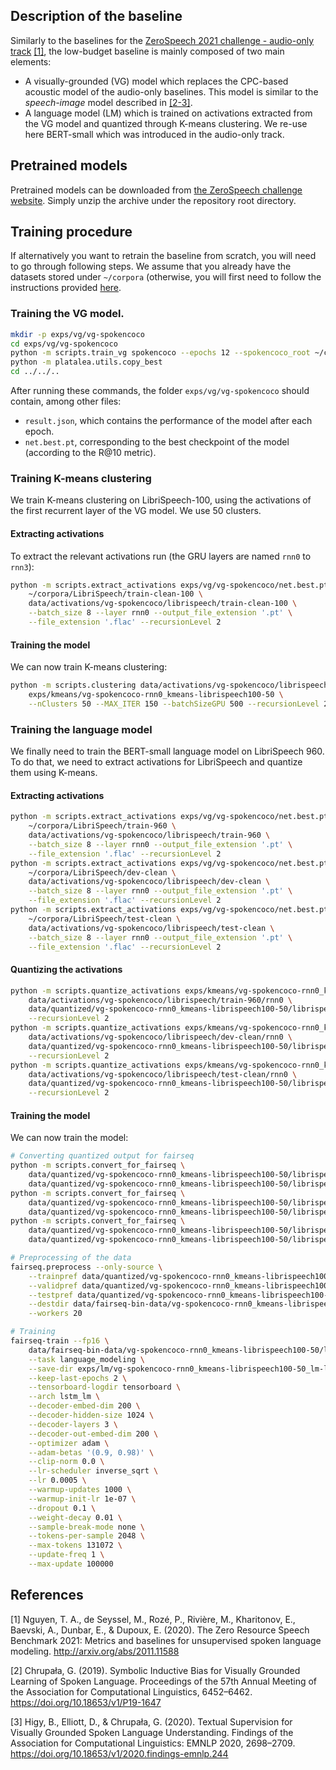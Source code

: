 ## Description of the baseline

Similarly to the baselines for the [ZeroSpeech 2021 challenge - audio-only track](https://github.com/bootphon/zerospeech2021_baseline) [[1]](LOWBUDGET.md#references), the low-budget baseline is mainly composed of two main elements:
* A visually-grounded (VG) model which replaces the CPC-based acoustic model of the audio-only baselines. This model is similar to the *speech-image* model described in [[2-3]](LOWBUDGET.md#references).
* A language model (LM) which is trained on activations extracted from the VG model and quantized through K-means clustering. We re-use here BERT-small which was introduced in the audio-only track.

## Pretrained models

Pretrained models can be downloaded from [the ZeroSpeech challenge website](https://download.zerospeech.com). Simply unzip the archive under the repository root directory.

## Training procedure

If alternatively you want to retrain the baseline from scratch, you will need to go through following steps. We assume that you already have the datasets stored under `~/corpora` (otherwise, you will first need to follow the instructions provided [here](DATASETS.md).

### Training the VG model.

```bash
mkdir -p exps/vg/vg-spokencoco
cd exps/vg/vg-spokencoco
python -m scripts.train_vg spokencoco --epochs 12 --spokencoco_root ~/corpora/spokencoco
python -m platalea.utils.copy_best
cd ../../..
```

After running these commands, the folder `exps/vg/vg-spokencoco` should contain, among other files:
* `result.json`, which contains the performance of the model after each epoch.
* `net.best.pt`, corresponding to the best checkpoint of the model (according to the R@10 metric).

### Training K-means clustering

We train K-means clustering on LibriSpeech-100, using the activations of the first recurrent layer of the VG model.
We use 50 clusters.

#### Extracting activations

To extract the relevant activations run (the GRU layers are named `rnn0` to `rnn3`):

```bash
python -m scripts.extract_activations exps/vg/vg-spokencoco/net.best.pt \
    ~/corpora/LibriSpeech/train-clean-100 \
    data/activations/vg-spokencoco/librispeech/train-clean-100 \
    --batch_size 8 --layer rnn0 --output_file_extension '.pt' \
    --file_extension '.flac' --recursionLevel 2
```

#### Training the model

We can now train K-means clustering:

```bash
python -m scripts.clustering data/activations/vg-spokencoco/librispeech/train-clean-100 \
    exps/kmeans/vg-spokencoco-rnn0_kmeans-librispeech100-50 \
    --nClusters 50 --MAX_ITER 150 --batchSizeGPU 500 --recursionLevel 2 --save
```

### Training the language model

We finally need to train the BERT-small language model on LibriSpeech 960.
To do that, we need to extract activations for LibriSpeech and quantize them using K-means.

#### Extracting activations

```bash
python -m scripts.extract_activations exps/vg/vg-spokencoco/net.best.pt \
    ~/corpora/LibriSpeech/train-960 \
    data/activations/vg-spokencoco/librispeech/train-960 \
    --batch_size 8 --layer rnn0 --output_file_extension '.pt' \
    --file_extension '.flac' --recursionLevel 2
python -m scripts.extract_activations exps/vg/vg-spokencoco/net.best.pt \
    ~/corpora/LibriSpeech/dev-clean \
    data/activations/vg-spokencoco/librispeech/dev-clean \
    --batch_size 8 --layer rnn0 --output_file_extension '.pt' \
    --file_extension '.flac' --recursionLevel 2
python -m scripts.extract_activations exps/vg/vg-spokencoco/net.best.pt \
    ~/corpora/LibriSpeech/test-clean \
    data/activations/vg-spokencoco/librispeech/test-clean \
    --batch_size 8 --layer rnn0 --output_file_extension '.pt' \
    --file_extension '.flac' --recursionLevel 2
```

#### Quantizing the activations

``` bash
python -m scripts.quantize_activations exps/kmeans/vg-spokencoco-rnn0_kmeans-librispeech100-50 \
    data/activations/vg-spokencoco/librispeech/train-960/rnn0 \
    data/quantized/vg-spokencoco-rnn0_kmeans-librispeech100-50/librispeech/train-960 \
    --recursionLevel 2
python -m scripts.quantize_activations exps/kmeans/vg-spokencoco-rnn0_kmeans-librispeech100-50 \
    data/activations/vg-spokencoco/librispeech/dev-clean/rnn0 \
    data/quantized/vg-spokencoco-rnn0_kmeans-librispeech100-50/librispeech/dev-clean \
    --recursionLevel 2
python -m scripts.quantize_activations exps/kmeans/vg-spokencoco-rnn0_kmeans-librispeech100-50 \
    data/activations/vg-spokencoco/librispeech/test-clean/rnn0 \
    data/quantized/vg-spokencoco-rnn0_kmeans-librispeech100-50/librispeech/test-clean \
    --recursionLevel 2
```

#### Training the model

We can now train the model:
``` bash
# Converting quantized output for fairseq
python -m scripts.convert_for_fairseq \
    data/quantized/vg-spokencoco-rnn0_kmeans-librispeech100-50/librispeech/train-960/quantized_outputs.txt \
    data/quantized/vg-spokencoco-rnn0_kmeans-librispeech100-50/librispeech/train-960/fairseq.txt
python -m scripts.convert_for_fairseq \
    data/quantized/vg-spokencoco-rnn0_kmeans-librispeech100-50/librispeech/dev-clean/quantized_outputs.txt \
    data/quantized/vg-spokencoco-rnn0_kmeans-librispeech100-50/librispeech/dev-clean/fairseq.txt
python -m scripts.convert_for_fairseq \
    data/quantized/vg-spokencoco-rnn0_kmeans-librispeech100-50/librispeech/test-clean/quantized_outputs.txt \
    data/quantized/vg-spokencoco-rnn0_kmeans-librispeech100-50/librispeech/test-clean/fairseq.txt

# Preprocessing of the data
fairseq.preprocess --only-source \
    --trainpref data/quantized/vg-spokencoco-rnn0_kmeans-librispeech100-50/librispeech/train-960/fairseq.txt \
    --validpref data/quantized/vg-spokencoco-rnn0_kmeans-librispeech100-50/librispeech/dev-clean/fairseq.txt \
    --testpref data/quantized/vg-spokencoco-rnn0_kmeans-librispeech100-50/librispeech/test-clean/fairseq.txt \
    --destdir data/fairseq-bin-data/vg-spokencoco-rnn0_kmeans-librispeech100-50/librispeech/train-960 \
    --workers 20

# Training
fairseq-train --fp16 \
    data/fairseq-bin-data/vg-spokencoco-rnn0_kmeans-librispeech100-50/librispeech/train-960 \
    --task language_modeling \
    --save-dir exps/lm/vg-spokencoco-rnn0_kmeans-librispeech100-50_lm-lstm-librispeech100 \
    --keep-last-epochs 2 \
    --tensorboard-logdir tensorboard \
    --arch lstm_lm \
    --decoder-embed-dim 200 \
    --decoder-hidden-size 1024 \
    --decoder-layers 3 \
    --decoder-out-embed-dim 200 \
    --optimizer adam \
    --adam-betas '(0.9, 0.98)' \
    --clip-norm 0.0 \
    --lr-scheduler inverse_sqrt \
    --lr 0.0005 \
    --warmup-updates 1000 \
    --warmup-init-lr 1e-07 \
    --dropout 0.1 \
    --weight-decay 0.01 \
    --sample-break-mode none \
    --tokens-per-sample 2048 \
    --max-tokens 131072 \
    --update-freq 1 \
    --max-update 100000
```

## References

[1] Nguyen, T. A., de Seyssel, M., Rozé, P., Rivière, M., Kharitonov, E., Baevski, A., Dunbar, E., & Dupoux, E. (2020). The Zero Resource Speech Benchmark 2021: Metrics and baselines for unsupervised spoken language modeling. http://arxiv.org/abs/2011.11588

[2] Chrupała, G. (2019). Symbolic Inductive Bias for Visually Grounded Learning of Spoken Language. Proceedings of the 57th Annual Meeting of the Association for Computational Linguistics, 6452–6462. https://doi.org/10.18653/v1/P19-1647

[3] Higy, B., Elliott, D., & Chrupała, G. (2020). Textual Supervision for Visually Grounded Spoken Language Understanding. Findings of the Association for Computational Linguistics: EMNLP 2020, 2698–2709. https://doi.org/10.18653/v1/2020.findings-emnlp.244
